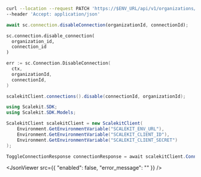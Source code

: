 <CodeWithHeader method="patch" endpoint="/api/v1/organizations/{organization_id}/connections/{id}:disable">
<Tabs groupId="tech-stack" querystring>
<TabItem value="curl" label="cURL">

```bash showLineNumbers
curl --location --request PATCH 'https://$ENV_URL/api/v1/organizations/{organization_id}/connections/{id}:disable' \
--header 'Accept: application/json'
```

</TabItem>
<TabItem value="nodejs" label="Node.js">

```js
await sc.connection.disableConnection(organizationId, connectionId);
```

</TabItem>
<TabItem value="py" label="Python">

```python
sc.connection.disable_connection(
  organization_id,
  connection_id
)
```

</TabItem>
<TabItem value="golang" label="Go">

```go
err := sc.Connection.DisableConnection(
  ctx,
  organizationId,
  connectionId,
)
```

</TabItem>
<TabItem value="java" label="Java">

```java showLineNumbers
scalekitClient.connections().disable(connectionId, organizationId);
```

</TabItem>
<TabItem value="dotnet" label=".NET">

```csharp showLineNumbers
using Scalekit.SDK;
using Scalekit.SDK.Models;

ScalekitClient scalekitClient = new ScalekitClient(
    Environment.GetEnvironmentVariable("SCALEKIT_ENV_URL"),
    Environment.GetEnvironmentVariable("SCALEKIT_CLIENT_ID"),
    Environment.GetEnvironmentVariable("SCALEKIT_CLIENT_SECRET")
);

ToggleConnectionResponse connectionResponse = await scalekitClient.Connection.DisableConnection(organizationId, connectionId);
```

</TabItem>

</Tabs>
</CodeWithHeader>
<CodeWithHeader title="Response">

<JsonViewer src={{
  "enabled": false,
  "error_message": ""
}} />

</CodeWithHeader>
